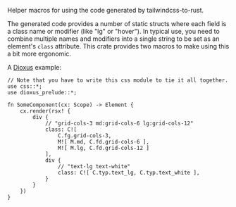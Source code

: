Helper macros for using the code generated by tailwindcss-to-rust.

The generated code provides a number of static structs where each field is
a class name or modifier (like "lg" or "hover"). In typical use, you need
to combine multiple names and modifiers into a single string to be set as
an element's `class` attribute. This crate provides two macros to make
using this a bit more ergonomic.

A [Dioxus](https://dioxuslabs.com/) example:

```rust,ignore
// Note that you have to write this css module to tie it all together.
use css::*;
use dioxus_prelude::*;

fn SomeComponent(cx: Scope) -> Element {
    cx.render(rsx! {
        div {
            // "grid-cols-3 md:grid-cols-6 lg:grid-cols-12"
            class: C![
                C.fg.grid-cols-3,
                M![ M.md, C.fd.grid-cols-6 ],
                M![ M.lg, C.fd.grid-cols-12 ]
            ],
            div {
                // "text-lg text-white"
                class: C![ C.typ.text_lg, C.typ.text_white ],
            }
        }
    })
}
```
